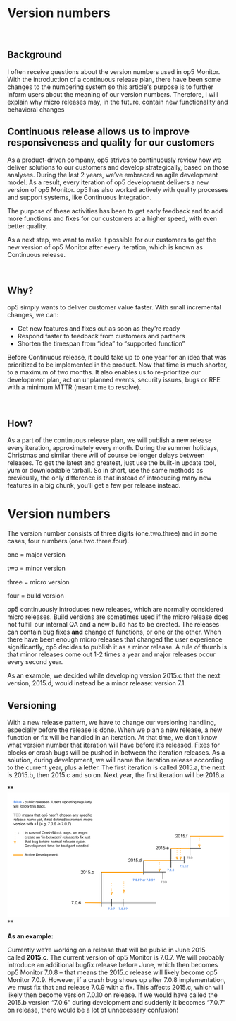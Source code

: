 # Version numbers

 

## Background

I often receive questions about the version numbers used in op5 Monitor. With the introduction of a continuous release plan, there have been some changes to the numbering system so this article's purpose is to further inform users about the meaning of our version numbers. Therefore, I will explain why micro releases may, in the future, contain new functionality and behavioral changes

## Continuous release allows us to improve responsiveness and quality for our customers

As a product-driven company, op5 strives to continuously review how we deliver solutions to our customers and develop strategically, based on those analyses. During the last 2 years, we’ve embraced an agile development model. As a result, every iteration of op5 development delivers a new version of op5 Monitor. op5 has also worked actively with quality processes and support systems, like Continuous Integration. 

The purpose of these activities has been to get early feedback and to add more functions and fixes for our customers at a higher speed, with even better quality.

As a next step, we want to make it possible for our customers to get the new version of op5 Monitor after every iteration, which is known as Continuous release.

 

## Why?

op5 simply wants to deliver customer value faster. With small incremental changes, we can:

-   Get new features and fixes out as soon as they’re ready
-   Respond faster to feedback from customers and partners
-   Shorten the timespan from “idea” to “supported function”

Before Continuous release, it could take up to one year for an idea that was prioritized to be implemented in the product. Now that time is much shorter, to a maximum of two months. It also enables us to re-prioritize our development plan, act on unplanned events, security issues, bugs or RFE with a minimum MTTR (mean time to resolve).

 

## How?

As a part of the continuous release plan, we will publish a new release every iteration, approximately every month. During the summer holidays, Christmas and similar there will of course be longer delays between releases. To get the latest and greatest, just use the built-in update tool, yum or downloadable tarball. So in short, use the same methods as previously, the only difference is that instead of introducing many new features in a big chunk, you’ll get a few per release instead.

# Version numbers

The version number consists of three digits (one.two.three) and in some cases, four numbers (one.two.three.four).

one = major version

two = minor version

three = micro version

four = build version

op5 continuously introduces new releases, which are normally considered micro releases. Build versions are sometimes used if the micro release does not fulfill our internal QA and a new build has to be created. The releases can contain bug fixes **and** change of functions, or one or the other. When there have been enough micro releases that changed the user experience significantly, op5 decides to publish it as a minor release. A rule of thumb is that minor releases come out 1-2 times a year and major releases occur every second year.

As an example, we decided while developing version 2015.c that the next version, 2015.d, would instead be a minor release: version 7.1.

## Versioning

With a new release pattern, we have to change our versioning handling, especially before the release is done. When we plan a new release, a new function or fix will be handled in an iteration. At that time, we don’t know what version number that iteration will have before it’s released. Fixes for blocks or crash bugs will be pushed in between the iteration releases. As a solution, during development, we will name the iteration release according to the current year, plus a letter. The first iteration is called 2015.a, the next is 2015.b, then 2015.c and so on. Next year, the first iteration will be 2016.a. 

**![](attachments/13893810/14123041.png)
**

**As an example:**

Currently we’re working on a release that will be public in June 2015 called **2015.c**. The current version of op5 Monitor is 7.0.7. We will probably introduce an additional bugfix release before June, which then becomes op5 Monitor 7.0.8 – that means the 2015.c release will likely become op5 Monitor 7.0.9. However, if a crash bug shows up after 7.0.8 implementation, we must fix that and release 7.0.9 with a fix. This affects 2015.c, which will likely then become version 7.0.10 on release. If we would have called the 2015.b version “7.0.6” during development and suddenly it becomes “7.0.7” on release, there would be a lot of unnecessary confusion!

 

